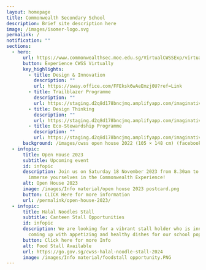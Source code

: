 ```yaml
---
layout: homepage
title: Commonwealth Secondary School
description: Brief site description here
image: /images/isomer-logo.svg
permalink: /
notification: ""
sections:
  - hero:
      url: https://www.commonwealthsec.moe.edu.sg/VirtualCWSSExp/virtual-tour/
      button: Experience CWSS Virtually
      key_highlights:
        - title: Design & Innovation
          description: ""
          url: https://sway.office.com/FFEksk6wAeEmzj0U?ref=Link
        - title: Trailblazer Programme
          description: ""
          url: https://staging.d2q8d178bncjmq.amplifyapp.com/imaginative-trailblazers/the-trailblazer-programme
        - title: Design Thinking
          description: ""
          url: https://staging.d2q8d178bncjmq.amplifyapp.com/imaginative-trailblazers/design-thinking
        - title: Eco-Stewardship Programme
          description: ""
          url: https://staging.d2q8d178bncjmq.amplifyapp.com/imaginative-trailblazers/environmental-education
      background: /images/cwss open house 2022 (105 × 148 cm) (facebook cover) (1).png
  - infopic:
      title: Open House 2023
      subtitle: Upcoming event
      id: infopic
      description: Join us on Saturday 18 November 2023 from 8.30am to 1.30pm to
        immerse yourselves in the Commonwealth Experience!
      alt: Open House 2023
      image: /images/Info material/open house 2023 postcard.png
      button: CLICK Here for more information
      url: /permalink/open-house-2023/
  - infopic:
      title: Halal Noodles Stall
      subtitle: Canteen Stall Opportunities
      id: infopic
      description: We are looking for a vibrant stall holder who is innovative in
        coming up with appetizing and healthy dishes for our school population.
      button: Click here for more Info
      alt: Food Stall Available
      url: https://go.gov.sg/cwss-halal-noodle-stall-2024
      image: /images/Info material/foodstall opportunity.PNG
---
```

